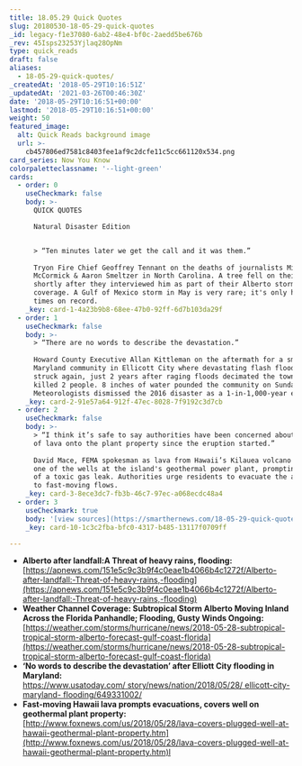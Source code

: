 ```yaml
---
title: 18.05.29 Quick Quotes
slug: 20180530-18-05-29-quick-quotes
_id: legacy-f1e37080-6ab2-48e4-bf0c-2aedd5be676b
_rev: 45Isps23253Yjlaq28OpNm
type: quick_reads
draft: false
aliases:
  - 18-05-29-quick-quotes/
_createdAt: '2018-05-29T10:16:51Z'
_updatedAt: '2021-03-26T00:46:30Z'
date: '2018-05-29T10:16:51+00:00'
lastmod: '2018-05-29T10:16:51+00:00'
weight: 50
featured_image:
  alt: Quick Reads background image
  url: >-
    cb457806ed7581c8403fee1af9c2dcfe11c5cc661120x534.png
card_series: Now You Know
colorpaletteclassname: '--light-green'
cards:
  - order: 0
    useCheckmark: false
    body: >-
      QUICK QUOTES  

      Natural Disaster Edition


      > “Ten minutes later we get the call and it was them.”  
        
      Tryon Fire Chief Geoffrey Tennant on the deaths of journalists Mike
      McCormick & Aaron Smeltzer in North Carolina. A tree fell on their vehicle
      shortly after they interviewed him as part of their Alberto storm
      coverage. A Gulf of Mexico storm in May is very rare; it's only happened 3
      times on record.
    _key: card-1-4a23b9b8-68ee-47b0-92ff-6d7b103da29f
  - order: 1
    useCheckmark: false
    body: >-
      > “There are no words to describe the devastation.”  
        
      Howard County Executive Allan Kittleman on the aftermath for a small
      Maryland community in Ellicott City where devastating flash flooding has
      struck again, just 2 years after raging floods decimated the town and
      killed 2 people. 8 inches of water pounded the community on Sunday.
      Meteorologists dismissed the 2016 disaster as a 1-in-1,000-year event.
    _key: card-2-91e57a64-912f-47ec-8028-7f9192c3d7cb
  - order: 2
    useCheckmark: false
    body: >-
      > “I think it’s safe to say authorities have been concerned about the flow
      of lava onto the plant property since the eruption started.”  
        
      David Mace, FEMA spokesman as lava from Hawaii’s Kilauea volcano covered
      one of the wells at the island's geothermal power plant, prompting fears
      of a toxic gas leak. Authorities urge residents to evacuate the area due
      to fast-moving flows.
    _key: card-3-8ece3dc7-fb3b-46c7-97ec-a068ecdc48a4
  - order: 3
    useCheckmark: true
    body: '[view sources](https://smarthernews.com/18-05-29-quick-quotes/)'
    _key: card-10-1c3c2fba-bfc0-4317-b485-13117f0709ff

---
```

* **Alberto after landfall:A Threat of heavy rains, flooding:**  
[https://apnews.com/151e5c9c3b9f4c0eae1b4066b4c1272f/Alberto-after-landfall:-Threat-of-heavy-rains,-flooding](https://apnews.com/151e5c9c3b9f4c0eae1b4066b4c1272f/Alberto-after-landfall:-Threat-of-heavy-rains,-flooding)
* **Weather Channel Coverage: Subtropical Storm Alberto Moving Inland Across the Florida Panhandle; Flooding, Gusty Winds Ongoing:**  
[https://weather.com/storms/hurricane/news/2018-05-28-subtropical-tropical-storm-alberto-forecast-gulf-coast-florida](https://weather.com/storms/hurricane/news/2018-05-28-subtropical-tropical-storm-alberto-forecast-gulf-coast-florida)
* **‘No words to describe the devastation’ after Elliott City flooding in Maryland:**  
[https://www.usatoday.com/ story/news/nation/2018/05/28/ ellicott-city-maryland- flooding/649331002/](https://www.usatoday.com/)
* **Fast-moving Hawaii lava prompts evacuations, covers well on geothermal plant property:**  
[http://www.foxnews.com/us/2018/05/28/lava-covers-plugged-well-at-hawaii-geothermal-plant-property.htm](http://www.foxnews.com/us/2018/05/28/lava-covers-plugged-well-at-hawaii-geothermal-plant-property.htm)l